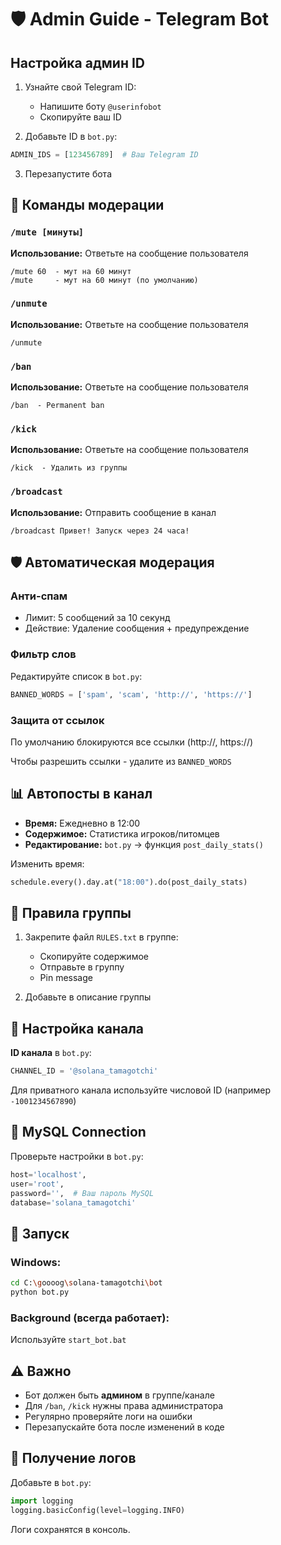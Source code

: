 # 🛡️ Admin Guide - Telegram Bot

## Настройка админ ID

1. Узнайте свой Telegram ID:
   - Напишите боту `@userinfobot`
   - Скопируйте ваш ID

2. Добавьте ID в `bot.py`:
```python
ADMIN_IDS = [123456789]  # Ваш Telegram ID
```

3. Перезапустите бота

## 🔨 Команды модерации

### `/mute [минуты]`
**Использование:** Ответьте на сообщение пользователя
```
/mute 60  - мут на 60 минут
/mute     - мут на 60 минут (по умолчанию)
```

### `/unmute`
**Использование:** Ответьте на сообщение пользователя
```
/unmute
```

### `/ban`
**Использование:** Ответьте на сообщение пользователя
```
/ban  - Permanent ban
```

### `/kick`
**Использование:** Ответьте на сообщение пользователя
```
/kick  - Удалить из группы
```

### `/broadcast`
**Использование:** Отправить сообщение в канал
```
/broadcast Привет! Запуск через 24 часа!
```

## 🛡️ Автоматическая модерация

### Анти-спам
- Лимит: 5 сообщений за 10 секунд
- Действие: Удаление сообщения + предупреждение

### Фильтр слов
Редактируйте список в `bot.py`:
```python
BANNED_WORDS = ['spam', 'scam', 'http://', 'https://']
```

### Защита от ссылок
По умолчанию блокируются все ссылки (http://, https://)

Чтобы разрешить ссылки - удалите из `BANNED_WORDS`

## 📊 Автопосты в канал

- **Время:** Ежедневно в 12:00
- **Содержимое:** Статистика игроков/питомцев
- **Редактирование:** `bot.py` → функция `post_daily_stats()`

Изменить время:
```python
schedule.every().day.at("18:00").do(post_daily_stats)
```

## 📝 Правила группы

1. Закрепите файл `RULES.txt` в группе:
   - Скопируйте содержимое
   - Отправьте в группу
   - Pin message

2. Добавьте в описание группы

## 🔧 Настройка канала

**ID канала** в `bot.py`:
```python
CHANNEL_ID = '@solana_tamagotchi'
```

Для приватного канала используйте числовой ID (например `-1001234567890`)

## 💾 MySQL Connection

Проверьте настройки в `bot.py`:
```python
host='localhost',
user='root',
password='',  # Ваш пароль MySQL
database='solana_tamagotchi'
```

## 🚀 Запуск

### Windows:
```bash
cd C:\goooog\solana-tamagotchi\bot
python bot.py
```

### Background (всегда работает):
Используйте `start_bot.bat`

## ⚠️ Важно

- Бот должен быть **админом** в группе/канале
- Для `/ban`, `/kick` нужны права администратора
- Регулярно проверяйте логи на ошибки
- Перезапускайте бота после изменений в коде

## 📱 Получение логов

Добавьте в `bot.py`:
```python
import logging
logging.basicConfig(level=logging.INFO)
```

Логи сохранятся в консоль.





